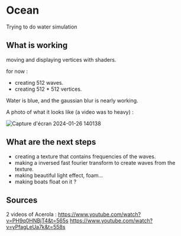 # Ocean
 Trying to do water simulation

## What is working
moving and displaying vertices with shaders.
  
for now :
- creating 512 waves.
- creating 512 * 512 vertices.

Water is blue, and the gaussian blur is nearly working.

A photo of what it looks like (a video was to heavy) :

![Capture d'écran 2024-01-26 140138](https://github.com/RemiCazoulat/Ocean-simulation/assets/61828714/9a0f32f2-edec-4012-b028-5a0177da4356)




## What are the next steps
- creating a texture that contains frequencies of the waves.
- making a inversed fast fourier transform to create waves from the texture.
- making beautiful light effect, foam...
- making boats float on it ?
## Sources
2 videos of Acerola : 
https://www.youtube.com/watch?v=PH9q0HNBjT4&t=565s
https://www.youtube.com/watch?v=yPfagLeUa7k&t=558s
